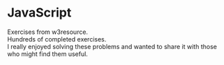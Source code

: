 # JavaScript
Exercises from w3resource.  
Hundreds of completed exercises.  
I really enjoyed solving these problems and wanted to share it with those who might find them useful.
